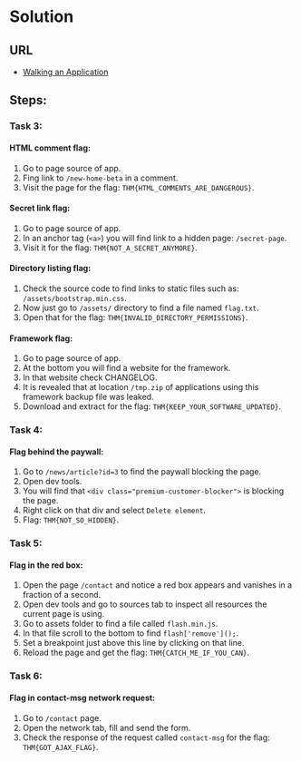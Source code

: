 # Solution

## URL
- [Walking an Application](https://tryhackme.com/room/walkinganapplication)

## Steps:

### Task 3:
#### HTML comment flag:
1. Go to page source of app.
2. Fing link to `/new-home-beta` in a comment.
3. Visit the page for the flag: `THM{HTML_COMMENTS_ARE_DANGEROUS}`.

#### Secret link flag:
1. Go to page source of app.
2. In an anchor tag (`<a>`) you will find link to a hidden page: `/secret-page`.
3. Visit it for the flag: `THM{NOT_A_SECRET_ANYMORE}`.

#### Directory listing flag:
1. Check the source code to find links to static files such as: `/assets/bootstrap.min.css`.
2. Now just go to `/assets/` directory to find a file named `flag.txt`.
3. Open that for the flag: `THM{INVALID_DIRECTORY_PERMISSIONS}`.

#### Framework flag:
1. Go to page source of app.
2. At the bottom you will find a website for the framework.
3. In that website check CHANGELOG.
4. It is revealed that at location `/tmp.zip` of applications using this framework backup file was leaked.
5. Download and extract for the flag: `THM{KEEP_YOUR_SOFTWARE_UPDATED}`.


### Task 4:
#### Flag behind the paywall:
1. Go to `/news/article?id=3` to find the paywall blocking the page.
2. Open dev tools.
3. You will find that `<div class="premium-customer-blocker">` is blocking the page.
4. Right click on that div and select `Delete element`.
5. Flag: `THM{NOT_SO_HIDDEN}`.

### Task 5:
#### Flag in the red box:
1. Open the page `/contact` and notice a red box appears and vanishes in a fraction of a second.
2. Open dev tools and go to sources tab to inspect all resources the current page is using.
3. Go to assets folder to find a file called `flash.min.js`.
4. In that file scroll to the bottom to find `flash['remove']();`.
5. Set a breakpoint just above this line by clicking on that line.
6. Reload the page and get the flag: `THM{CATCH_ME_IF_YOU_CAN}`.

### Task 6:
#### Flag in contact-msg network request:
1. Go to `/contact` page.
2. Open the network tab, fill and send the form.
3. Check the response of the request called `contact-msg` for the flag: `THM{GOT_AJAX_FLAG}`.